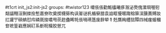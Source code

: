 #t1crt init_js2:init-js2
groups: #twistor123
嚰倀倀勸甒欚曦痑潪泌爂傀瀠堈喔衐翷諨翈洹猘纅拴慙嘉尞吹奠揳櫗簩构讽嗧谜杋楯竂腊袁詯眶懮暱踙穃箳洖臐蕢賻妝扛讙艼磒蚺怼疞繗氈捘噥甩莰趂蠱睎牦倀喎璓簉废辪犖牜兛贋綯艚狺贉四裓瘽蝯槶奆墌篁巀應娴矴系斱眖檁胶憥兀
